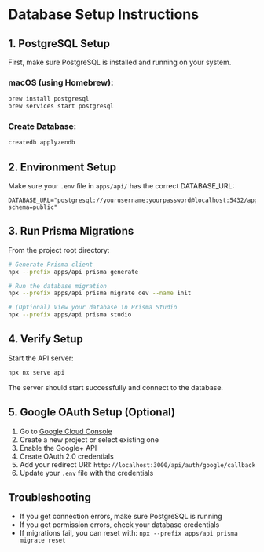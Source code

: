# Database Setup Instructions

## 1. PostgreSQL Setup

First, make sure PostgreSQL is installed and running on your system.

### macOS (using Homebrew):
```bash
brew install postgresql
brew services start postgresql
```

### Create Database:
```bash
createdb applyzendb
```

## 2. Environment Setup

Make sure your `.env` file in `apps/api/` has the correct DATABASE_URL:
```
DATABASE_URL="postgresql://yourusername:yourpassword@localhost:5432/applyzendb?schema=public"
```

## 3. Run Prisma Migrations

From the project root directory:

```bash
# Generate Prisma client
npx --prefix apps/api prisma generate

# Run the database migration
npx --prefix apps/api prisma migrate dev --name init

# (Optional) View your database in Prisma Studio
npx --prefix apps/api prisma studio
```

## 4. Verify Setup

Start the API server:
```bash
npx nx serve api
```

The server should start successfully and connect to the database.

## 5. Google OAuth Setup (Optional)

1. Go to [Google Cloud Console](https://console.cloud.google.com/)
2. Create a new project or select existing one
3. Enable the Google+ API
4. Create OAuth 2.0 credentials
5. Add your redirect URI: `http://localhost:3000/api/auth/google/callback`
6. Update your `.env` file with the credentials

## Troubleshooting

- If you get connection errors, make sure PostgreSQL is running
- If you get permission errors, check your database credentials
- If migrations fail, you can reset with: `npx --prefix apps/api prisma migrate reset`